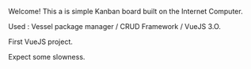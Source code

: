 Welcome! This a is simple Kanban board built on the Internet Computer.

Used : Vessel package manager / CRUD Framework / VueJS 3.O.

First VueJS project. 

Expect some slowness. 
